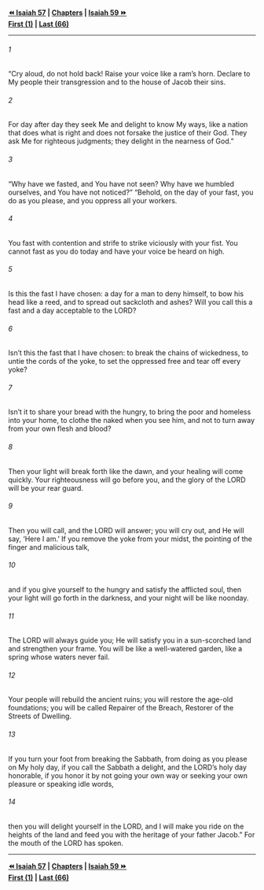   
**[⏪ Isaiah 57](./Isaiah%2057.md) | [Chapters](./_index.md) | [Isaiah 59 ⏩](./Isaiah%2059.md)**  
**[First (1)](./Isaiah%201.md) | [Last (66)](./Isaiah%2066.md)**  
  
---  
  
###### 1  
“Cry aloud, do not hold back! Raise your voice like a ram’s horn. Declare to My people their transgression and to the house of Jacob their sins.  
  
###### 2  
For day after day they seek Me and delight to know My ways, like a nation that does what is right and does not forsake the justice of their God. They ask Me for righteous judgments; they delight in the nearness of God.”  
  
###### 3  
“Why have we fasted, and You have not seen? Why have we humbled ourselves, and You have not noticed?” “Behold, on the day of your fast, you do as you please, and you oppress all your workers.  
  
###### 4  
You fast with contention and strife to strike viciously with your fist. You cannot fast as you do today and have your voice be heard on high.  
  
###### 5  
Is this the fast I have chosen: a day for a man to deny himself, to bow his head like a reed, and to spread out sackcloth and ashes? Will you call this a fast and a day acceptable to the LORD?  
  
###### 6  
Isn’t this the fast that I have chosen: to break the chains of wickedness, to untie the cords of the yoke, to set the oppressed free and tear off every yoke?  
  
###### 7  
Isn’t it to share your bread with the hungry, to bring the poor and homeless into your home, to clothe the naked when you see him, and not to turn away from your own flesh and blood?  
  
###### 8  
Then your light will break forth like the dawn, and your healing will come quickly. Your righteousness will go before you, and the glory of the LORD will be your rear guard.  
  
###### 9  
Then you will call, and the LORD will answer; you will cry out, and He will say, ‘Here I am.’ If you remove the yoke from your midst, the pointing of the finger and malicious talk,  
  
###### 10  
and if you give yourself to the hungry and satisfy the afflicted soul, then your light will go forth in the darkness, and your night will be like noonday.  
  
###### 11  
The LORD will always guide you; He will satisfy you in a sun-scorched land and strengthen your frame. You will be like a well-watered garden, like a spring whose waters never fail.  
  
###### 12  
Your people will rebuild the ancient ruins; you will restore the age-old foundations; you will be called Repairer of the Breach, Restorer of the Streets of Dwelling.  
  
###### 13  
If you turn your foot from breaking the Sabbath, from doing as you please on My holy day, if you call the Sabbath a delight, and the LORD’s holy day honorable, if you honor it by not going your own way or seeking your own pleasure or speaking idle words,  
  
###### 14  
then you will delight yourself in the LORD, and I will make you ride on the heights of the land and feed you with the heritage of your father Jacob.” For the mouth of the LORD has spoken.  
  
  
---  
  
**[⏪ Isaiah 57](./Isaiah%2057.md) | [Chapters](./_index.md) | [Isaiah 59 ⏩](./Isaiah%2059.md)**  
**[First (1)](./Isaiah%201.md) | [Last (66)](./Isaiah%2066.md)**  
  
